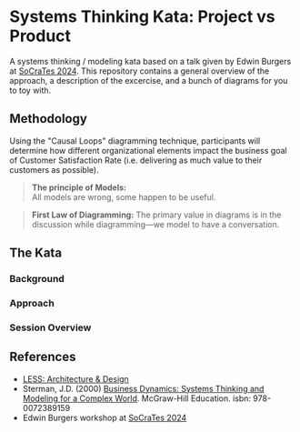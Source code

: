 # Systems Thinking Kata: Project vs Product

A systems thinking / modeling kata based on a talk given by Edwin Burgers at [SoCraTes 2024](https://socratesbe.org).
This repository contains a general overview of the approach, a description of the excercise, and a bunch of diagrams for you to toy with.

## Methodology

Using the "Causal Loops" diagramming technique, participants will determine how different organizational elements impact 
the business goal of Customer Satisfaction Rate (i.e. delivering as much value to their customers as possible).

> **The principle of Models:**  
> All models are wrong, some happen to be useful.


> **First Law of Diagramming:**
> The primary value in diagrams is in the discussion while diagramming—we model to have a conversation.


## The Kata



### Background

### Approach

### Session Overview


## References

* [LESS: Architecture & Design](https://less.works/less/technical-excellence/architecture-design)
* Sterman, J.D. (2000) [Business Dynamics: Systems Thinking and Modeling for a Complex World](https://www.goodreads.com/book/show/39736248-business-dynamics). McGraw-Hill Education. isbn: 978-0072389159
* Edwin Burgers workshop at [SoCraTes 2024](https://socratesbe.org/)

